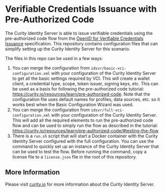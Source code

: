 # Verifiable Credentials Issuance with Pre-Authorized Code

The Curity Identity Server is able to issue verifiable credentials using the pre-authorized code flow from the [OpenID for Verifiable Credentials Issuance](https://openid.net/specs/openid-4-verifiable-credential-issuance-1_0-11.html) specification. This repository contains configuration files that can simplify setting up the Curity Identity Server for this scenario.

The files in this repo can be used in a few ways:

1. You can merge the configuration from `idsvr/basic-vci-configuration.xml` with your configuration of the Curity Identity Server to get all the basic settings required by VCI. This will create a wallet client, a credential type, scope, token issuer, signing keys, etc. This can be used as a basis for following the pre-authorized code tutorial: https://curity.io/resources/learn/pre-authorized-code. Note that the configuration file uses default names for profiles, data sources, etc. so it works best when the Basic Configuration Wizard was used.
2. You can merge the configuration from `idsvr/full-vci-configuration.xml` with your configuration of the Curity Identity Server. This will add all the required elements to run the pre-authorized code flow and can be used to simply run the flow as described in the tutorial: https://curity.io/resources/learn/pre-authorized-code/#testing-the-flow
3. There is a `run.sh` script that will start a Docker container with the Curity Identity Server configured with the full configuration. You can use the command to quickly set up an instance of the Curity Identity Server that can be used to test the flow. Before running the command, copy a license file to a `license.json` file in the root of this repository.

## More Information

Please visit [curity.io](https://curity.io/) for more information about the Curity Identity Server.

